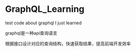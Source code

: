 # GraphQL_Learning
test code about graphql I just learned

graphql是一种api查询语言

根据接口设计对应的查询结构，快速获取结果，提高前端开发效率